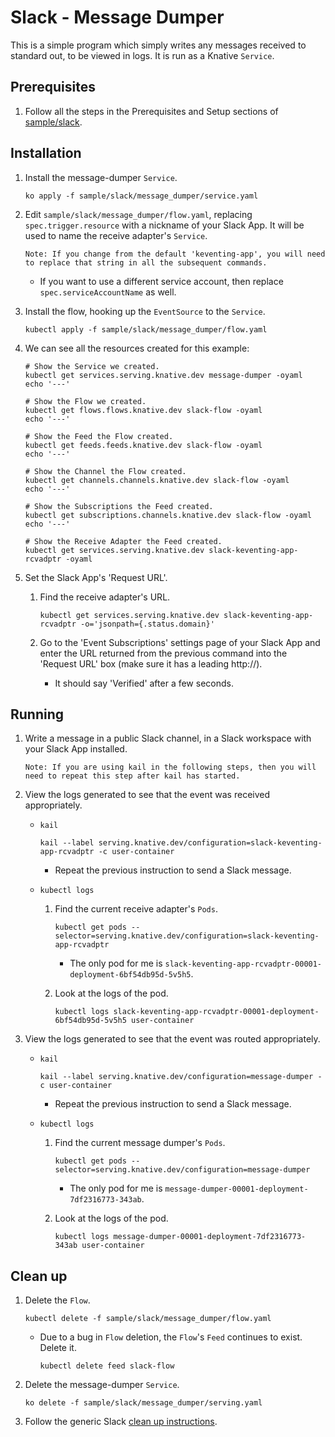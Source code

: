# Slack - Message Dumper

This is a simple program which simply writes any messages received to standard
out, to be viewed in logs. It is run as a Knative `Service`.

## Prerequisites

1.  Follow all the steps in the Prerequisites and Setup sections of
    [sample/slack](../README.md).

## Installation

1.  Install the message-dumper `Service`.

    ```shell
    ko apply -f sample/slack/message_dumper/service.yaml
    ```

1.  Edit `sample/slack/message_dumper/flow.yaml`, replacing
    `spec.trigger.resource` with a nickname of your Slack App. It will be used
    to name the receive adapter's `Service`.

    `Note: If you change from the default 'keventing-app', you will need to
    replace that string in all the subsequent commands.`

    -   If you want to use a different service account, then replace
        `spec.serviceAccountName` as well.

1.  Install the flow, hooking up the `EventSource` to the `Service`.

    ```shell
    kubectl apply -f sample/slack/message_dumper/flow.yaml
    ```

1.  We can see all the resources created for this example:

    ```shell
    # Show the Service we created.
    kubectl get services.serving.knative.dev message-dumper -oyaml
    echo '---'

    # Show the Flow we created.
    kubectl get flows.flows.knative.dev slack-flow -oyaml
    echo '---'

    # Show the Feed the Flow created.
    kubectl get feeds.feeds.knative.dev slack-flow -oyaml
    echo '---'

    # Show the Channel the Flow created.
    kubectl get channels.channels.knative.dev slack-flow -oyaml
    echo '---'

    # Show the Subscriptions the Feed created.
    kubectl get subscriptions.channels.knative.dev slack-flow -oyaml
    echo '---'

    # Show the Receive Adapter the Feed created.
    kubectl get services.serving.knative.dev slack-keventing-app-rcvadptr -oyaml
    ```

1.  Set the Slack App's 'Request URL'.

    1.  Find the receive adapter's URL.

        ```shell
        kubectl get services.serving.knative.dev slack-keventing-app-rcvadptr -o='jsonpath={.status.domain}'
        ```

    1.  Go to the 'Event Subscriptions' settings page of your Slack App and
        enter the URL returned from the previous command into the 'Request URL'
        box (make sure it has a leading http://).

        -   It should say 'Verified' after a few seconds.

## Running

1.  Write a message in a public Slack channel, in a Slack workspace with your
    Slack App installed.

    `Note: If you are using kail in the following steps, then you will need to
    repeat this step after kail has started.`

1.  View the logs generated to see that the event was received appropriately.

    *   `kail`

        ```shell
        kail --label serving.knative.dev/configuration=slack-keventing-app-rcvadptr -c user-container
        ```

        *   Repeat the previous instruction to send a Slack message.

    *   `kubectl logs`

        1.  Find the current receive adapter's `Pods`.

            ```shell
            kubectl get pods --selector=serving.knative.dev/configuration=slack-keventing-app-rcvadptr
            ```

            -   The only pod for me is
                `slack-keventing-app-rcvadptr-00001-deployment-6bf54db95d-5v5h5`.

        1.  Look at the logs of the pod.

            ```shell
            kubectl logs slack-keventing-app-rcvadptr-00001-deployment-6bf54db95d-5v5h5 user-container
            ```

1.  View the logs generated to see that the event was routed appropriately.

    *   `kail`

        ```shell
        kail --label serving.knative.dev/configuration=message-dumper -c user-container
        ```

        *   Repeat the previous instruction to send a Slack message.

    *   `kubectl logs`

        1.  Find the current message dumper's `Pods`.

            ```shell
            kubectl get pods --selector=serving.knative.dev/configuration=message-dumper
            ```

            -   The only pod for me is
                `message-dumper-00001-deployment-7df2316773-343ab`.

        1.  Look at the logs of the pod.

            ```shell
            kubectl logs message-dumper-00001-deployment-7df2316773-343ab user-container
            ```

## Clean up

1.  Delete the `Flow`.

    ```shell
    kubectl delete -f sample/slack/message_dumper/flow.yaml
    ```

    -   Due to a bug in `Flow` deletion, the `Flow`'s `Feed` continues to exist.
        Delete it.

        ```shell
        kubectl delete feed slack-flow
        ```

1.  Delete the message-dumper `Service`.

    ```shell
    ko delete -f sample/slack/message_dumper/serving.yaml
    ```

1.  Follow the generic Slack [clean up instructions](../README.md#clean-up).
